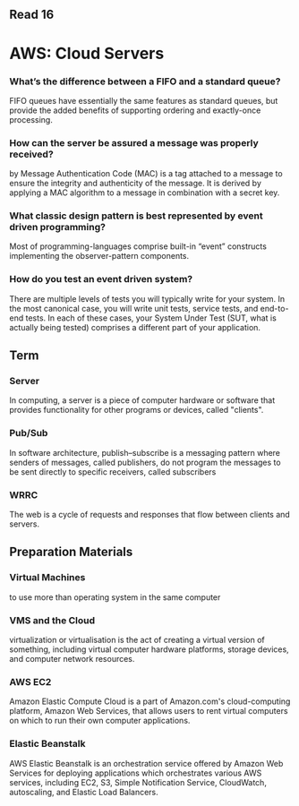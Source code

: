 ## Read 16

# AWS: Cloud Servers

### What’s the difference between a FIFO and a standard queue?
FIFO queues have essentially the same features as standard queues, but provide the added benefits of supporting ordering and exactly-once 
processing.

### How can the server be assured a message was properly received?
by Message Authentication Code (MAC) is a tag attached to a message to ensure the integrity and authenticity of the message. It is derived 
by applying a MAC algorithm to a message in combination with a secret key.

### What classic design pattern is best represented by event driven programming?
Most of programming-languages comprise built-in “event” constructs implementing the observer-pattern components.

### How do you test an event driven system?
There are multiple levels of tests you will typically write for your system. In the most canonical case, you will 
write unit tests, service tests, and end-to-end tests. In each of these cases, your System Under Test (SUT, what is 
actually being tested) comprises a different part of your application.

## Term

### Server
In computing, a server is a piece of computer hardware or software that provides functionality for other programs or devices, called "clients".

### Pub/Sub
In software architecture, publish–subscribe is a messaging pattern where senders of messages, called publishers, do not program the messages to be sent directly 
to specific receivers, called subscribers

### WRRC
The web is a cycle of requests and responses that flow between clients and servers.

## Preparation Materials

### Virtual Machines 
to use more than operating system in the same computer

### VMS and the Cloud 
virtualization or virtualisation is the act of creating a virtual version of something, including virtual computer hardware platforms, 
storage devices, and computer network resources.

### AWS EC2
Amazon Elastic Compute Cloud is a part of Amazon.com's cloud-computing platform, Amazon Web Services, that allows users to rent virtual 
computers on which to run their own computer applications.

### Elastic Beanstalk
AWS Elastic Beanstalk is an orchestration service offered by Amazon Web Services for deploying applications which orchestrates various AWS 
services, including EC2, S3, Simple Notification Service, CloudWatch, autoscaling, and Elastic Load Balancers.
